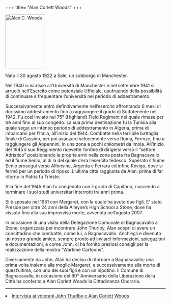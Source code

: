 +++
title= "Alan Corlett Woods"
+++

<img src="/images/files/Foto di Alan C. Woods.jpg" width="125" height="169" title="Alan C. Woods">

  
Nato il 30 agosto 1922 a Sale, un sobborgo di Manchester.

 Nel 1940 si iscrisse all’Università di Manchester e nel settembre 1941 si arruolò nell’Esercito come potenziale Ufficiale, usufruendo della possibilità di continuare a frequentare l’università nel periodo di addestramento.

 Successivamente entrò definitivamente nell’esercito affrontando 6 mesi di durissimo addestramento fino a raggiungere il grado di Sottotenente nel 1942.
 Fu così inviato nel 75° (Highland) Field Regiment nel quale rimase per tre anni fino al suo congedo.
 La sua prima destinazione fu la Tunisia alla quale seguì un intenso periodo di addestramento in Algeria, prima di imbarcarsi per l’Italia, all’inizio del 1944.
 Combattè nella terribile battaglia finale di Cassino, per poi avanzare velocemente verso Roma, Firenze, fino a raggiungere gli Appennini, in una zona a pochi chilometri da Imola.
 All’inizio del 1945 il suo Reggimento ricevette l’ordine di dirigersi verso il “settore Adriatico” posizionando le proprie armi nella zona posta fra Bagnacavallo ed il fiume Senio, al di la del quale c’era l’esercito tedesco.
  Superato il fiume Senio prosegui verso Alfonsine, Argenta e Ferrara ed infine Rovigo, dove si fermò per un periodo di riposo.
 L’ultima città raggiunta da Alan, prima di far ritorno in Patria fu Trieste.

 Alla fine del 1945 Alan fu congedato con il grado di Capitano, riuscendo a terminare i suoi studi universitari interrotti tre anni prima.

 Si è sposato nel 1951 con Margaret, con la quale ha avuto due figli. E’ stato Preside per oltre 24 anni della Alleyne’s High School a Stone, dove ha vissuto fino alla sua improvvisa morte, avvenuta nell’agosto 2007.

 In occasione di una visita della Delegazione Comunale di Bagnacavallo a Stone, organizzata per incontrare John Thurlby, Alan scoprì di avere un concittadino che combattè, come lui, a Bagnacavallo.
 Anch’egli è divenuto un nostro grande amico, sempre pronto ad inviarci informazioni, spiegazioni e documentazioni, e come John, ci ha fornito preziosi consigli per la realizzazione della mostra “Wartime Cartoons”.

Diversamente da John, Alan ha deciso di ritornare a Bagnacavallo; una prima volta insieme alla moglie Margaret, e successivamente alla morte di quest’ultima, con uno dei suoi figli e con un nipotino.
 Il Comune di Bagnacavallo, in occasione del 60° Anniversario della Liberazione della Città ha conferito a Alan Corlett Woods la Cittadinanza Onoraria. 

<hr>  
<li><a href="/friends/interview/">Intervista ai veterani John Thurlby e Alan Corlett Woods</a></li><br>